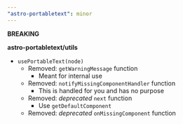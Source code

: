 ```yaml
---
"astro-portabletext": minor
---
```

**BREAKING**

**astro-portabletext/utils**
- `usePortableText(node)`
  - Removed: `getWarningMessage` function
    - Meant for internal use
  - Removed: `notifyMissingComponentHandler` function
    - This is handled for you and has no purpose
  - Removed: _deprecated_ `next` function
    - Use `getDefaultComponent`
  - Removed: _deprecated_ `onMissingComponent` function

